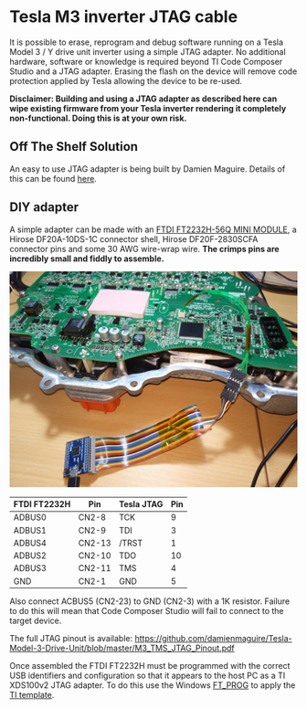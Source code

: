 # Tesla M3 inverter JTAG cable

It is possible to erase, reprogram and debug software running on a Tesla Model 3 / Y drive unit inverter using a simple JTAG adapter. No additional  hardware, software or knowledge is required beyond TI Code Composer Studio and a JTAG adapter. Erasing the flash on the device will remove code protection applied by Tesla allowing the device to be re-used.

**Disclaimer: Building and using a JTAG adapter as described here can wipe existing firmware from your Tesla inverter rendering it completely non-functional. Doing this is at your own risk.**

## Off The Shelf Solution

An easy to use JTAG adapter is being built by Damien Maguire. Details of this can be found [here](https://openinverter.org/forum/viewtopic.php?p=32184).

## DIY adapter

A simple adapter can be made with an [FTDI FT2232H-56Q MINI MODULE](https://ftdichip.com/products/ft2232h-56-mini-module/), a Hirose DF20A-10DS-1C connector shell, Hirose DF20F-2830SCFA connector pins and some 30 AWG wire-wrap wire. **The crimps pins are incredibly small and fiddly to assemble.**

![Picture of a simple DIY JTAG adapter](DIY-Tesla-M3-inverter-JTAG-cable.jpg)

FTDI FT2232H | Pin   | Tesla JTAG | Pin
-------------|-------|------------|----
ADBUS0       |CN2-8  | TCK        | 9
ADBUS1       |CN2-9  | TDI        | 3
ADBUS4       |CN2-13 | /TRST      | 1
ADBUS2       |CN2-10 | TDO        | 10
ADBUS3       |CN2-11 | TMS        | 4
GND          |CN2-1  | GND        | 5

Also connect ACBUS5 (CN2-23) to GND (CN2-3) with a 1K resistor. Failure to do this will mean that Code Composer Studio will fail to connect to the target device.

The full JTAG pinout is available: <https://github.com/damienmaguire/Tesla-Model-3-Drive-Unit/blob/master/M3_TMS_JTAG_Pinout.pdf>

Once assembled the FTDI FT2232H must be programmed with the correct USB identifiers and configuration so that it appears to the host PC as a TI XDS100v2 JTAG adapter. To do this use the Windows [FT_PROG](https://ftdichip.com/utilities/#ft_prog) to apply the [TI template](https://software-dl.ti.com/ccs/esd/documents/xdsdebugprobes/files/F28379D_LAUNCHXL.zip).

